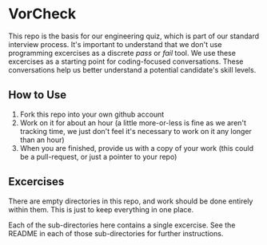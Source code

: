 # VorCheck

This repo is the basis for our engineering quiz, which is part of our standard
interview process. It's important to understand that we don't use programming
excercises as a discrete _pass_ or _fail_ tool. We use these excercises as a
starting point for coding-focused conversations. These conversations help us
better understand a potential candidate's skill levels.

## How to Use

  1. Fork this repo into your own github account
  1. Work on it for about an hour (a little more-or-less is fine
  as we aren't tracking time, we just don't feel it's necessary
  to work on it any longer than an hour)
  1. When you are finished, provide us with a copy of your
  work (this could be a pull-request, or just a pointer
  to your repo)
  
## Excercises

There are empty directories in this repo, and work should be done
entirely within them. This is just to keep everything in one place.

Each of the sub-directories here contains a single excercise. See the README in
each of those sub-directories for further instructions.
